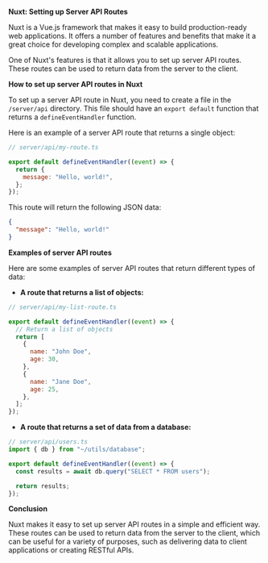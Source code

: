 **Nuxt: Setting up Server API Routes**

Nuxt is a Vue.js framework that makes it easy to build production-ready web applications. It offers a number of features and benefits that make it a great choice for developing complex and scalable applications.

One of Nuxt's features is that it allows you to set up server API routes. These routes can be used to return data from the server to the client.

**How to set up server API routes in Nuxt**

To set up a server API route in Nuxt, you need to create a file in the `/server/api` directory. This file should have an `export default` function that returns a `defineEventHandler` function.

Here is an example of a server API route that returns a single object:

```js
// server/api/my-route.ts

export default defineEventHandler((event) => {
  return {
    message: "Hello, world!",
  };
});
```

This route will return the following JSON data:

```json
{
  "message": "Hello, world!"
}
```

**Examples of server API routes**

Here are some examples of server API routes that return different types of data:

* **A route that returns a list of objects:**

```js
// server/api/my-list-route.ts

export default defineEventHandler((event) => {
  // Return a list of objects
  return [
    {
      name: "John Doe",
      age: 30,
    },
    {
      name: "Jane Doe",
      age: 25,
    },
  ];
});
```

* **A route that returns a set of data from a database:**

```js
// server/api/users.ts
import { db } from "~/utils/database";

export default defineEventHandler((event) => {
  const results = await db.query("SELECT * FROM users");

  return results;
});
```

**Conclusion**

Nuxt makes it easy to set up server API routes in a simple and efficient way. These routes can be used to return data from the server to the client, which can be useful for a variety of purposes, such as delivering data to client applications or creating RESTful APIs.
